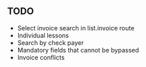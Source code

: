 ## TODO

- Select invoice search in list.invoice route
- Individual lessons
- Search by check payer
- Mandatory fields that cannot be bypassed
- Invoice conflicts